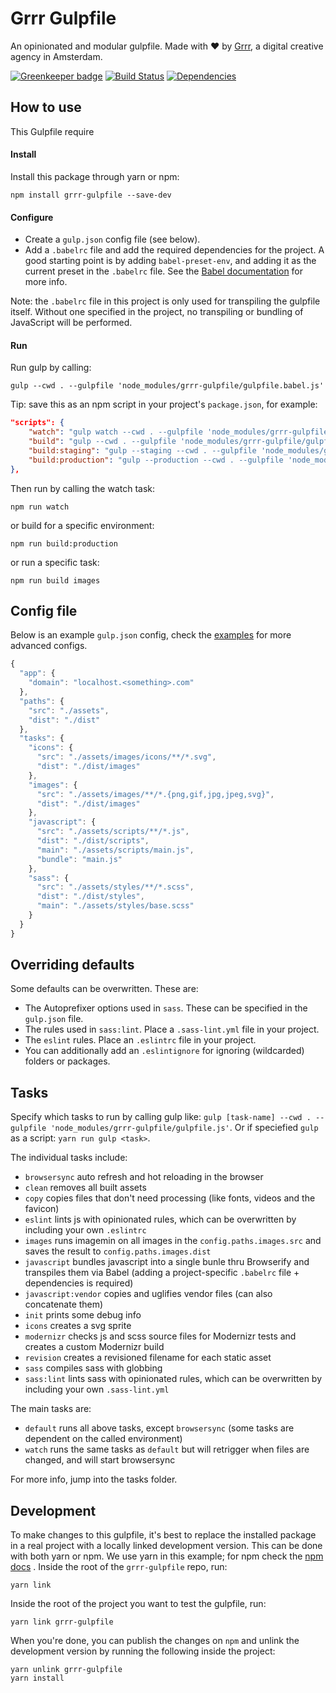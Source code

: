 # Grrr Gulpfile
An opinionated and modular gulpfile.
Made with ❤️ by [Grrr](https://grrr.nl/), a digital creative agency in Amsterdam.

[![Greenkeeper badge](https://badges.greenkeeper.io/grrr-amsterdam/gulpfile.svg)](https://greenkeeper.io/)
[![Build Status](https://travis-ci.org/grrr-amsterdam/gulpfile.svg)](https://travis-ci.org/grrr-amsterdam/gulpfile)
[![Dependencies](https://david-dm.org/grrr-amsterdam/gulpfile.svg)](https://david-dm.org/grrr-amsterdam/gulpfile)


## How to use
This Gulpfile require

#### Install
Install this package through yarn or npm:
```
npm install grrr-gulpfile --save-dev
```

#### Configure
- Create a `gulp.json` config file (see below).
- Add a `.babelrc` file and add the required dependencies for the project. A good starting point is by adding `babel-preset-env`, and adding it as the current preset in the `.babelrc` file. See the [Babel documentation](https://babeljs.io/docs/plugins/preset-env/) for more info.

Note: the `.babelrc` file in this project is only used for transpiling the gulpfile itself. Without one specified in the project, no transpiling or bundling of JavaScript will be performed.

#### Run
Run gulp by calling:
```
gulp --cwd . --gulpfile 'node_modules/grrr-gulpfile/gulpfile.babel.js'
```


Tip: save this as an npm script in your project's `package.json`, for example:
```json
"scripts": {
    "watch": "gulp watch --cwd . --gulpfile 'node_modules/grrr-gulpfile/gulpfile.js'",
    "build": "gulp --cwd . --gulpfile 'node_modules/grrr-gulpfile/gulpfile.js'",
    "build:staging": "gulp --staging --cwd . --gulpfile 'node_modules/grrr-gulpfile/gulpfile.js'",
    "build:production": "gulp --production --cwd . --gulpfile 'node_modules/grrr-gulpfile/gulpfile.js'"
},
```
Then run by calling the watch task:
```
npm run watch
```
or build for a specific environment:
```
npm run build:production
```
or run a specific task:
```
npm run build images
```

## Config file
Below is an example `gulp.json` config, check the [examples](https://github.com/grrr-amsterdam/gulpfile/tree/master/examples) for more advanced configs.

```javascript
{
  "app": {
    "domain": "localhost.<something>.com"
  },
  "paths": {
    "src": "./assets",
    "dist": "./dist"
  },
  "tasks": {
    "icons": {
      "src": "./assets/images/icons/**/*.svg",
      "dist": "./dist/images"
    },
    "images": {
      "src": "./assets/images/**/*.{png,gif,jpg,jpeg,svg}",
      "dist": "./dist/images"
    },
    "javascript": {
      "src": "./assets/scripts/**/*.js",
      "dist": "./dist/scripts",
      "main": "./assets/scripts/main.js",
      "bundle": "main.js"
    },
    "sass": {
      "src": "./assets/styles/**/*.scss",
      "dist": "./dist/styles",
      "main": "./assets/styles/base.scss"
    }
  }
}
```

## Overriding defaults
Some defaults can be overwritten. These are:

- The Autoprefixer options used in `sass`. These can be specified in the `gulp.json` file.
- The rules used in `sass:lint`. Place a `.sass-lint.yml` file in your project.
- The `eslint` rules. Place an `.eslintrc` file in your project.
- You can additionally add an `.eslintignore` for ignoring (wildcarded) folders or packages.

## Tasks
Specify which tasks to run by calling gulp like: `gulp [task-name] --cwd . --gulpfile 'node_modules/grrr-gulpfile/gulpfile.js'`. Or if speciefied `gulp` as a script: `yarn run gulp <task>`.

The individual tasks include:

- `browsersync` auto refresh and hot reloading in the browser
- `clean` removes all built assets
- `copy` copies files that don't need processing (like fonts, videos and the favicon)
- `eslint` lints js with opinionated rules, which can be overwritten by including your own `.eslintrc`
- `images` runs imagemin on all images in the `config.paths.images.src` and saves the result to `config.paths.images.dist`
- `javascript` bundles javascript into a single bunle thru Browserify and transpiles them via Babel (adding a project-specific `.babelrc` file + dependencies is required)
- `javascript:vendor` copies and uglifies vendor files (can also concatenate them)
- `init` prints some debug info
- `icons` creates a svg sprite
- `modernizr` checks js and scss source files for Modernizr tests and creates a custom Modernizr build
- `revision` creates a revisioned filename for each static asset
- `sass` compiles sass with globbing
- `sass:lint` lints sass with opinionated rules, which can be overwritten by including your own `.sass-lint.yml`

The main tasks are:

- `default` runs all above tasks, except `browsersync` (some tasks are dependent on the called environment)
- `watch` runs the same tasks as `default` but will retrigger when files are changed, and will start browsersync

For more info, jump into the tasks folder.

## Development
To make changes to this gulpfile, it's best to replace the installed package in a real project with a locally linked development version. This can be done with both yarn or npm. We use yarn in this example; for npm check the [npm docs](https://docs.npmjs.com/cli/link) . Inside the root of the `grrr-gulpfile` repo, run:
```
yarn link
```
Inside the root of the project you want to test the gulpfile, run:
```
yarn link grrr-gulpfile
```
When you're done, you can publish the changes on `npm` and unlink the development version by running the following inside the project:
```
yarn unlink grrr-gulpfile
yarn install
```

